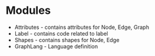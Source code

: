 # Modules 

- Attributes - contains attributes for Node, Edge, Graph
- Label - contains code related to label
-  Shapes - contains shapes for Node, Edge
- GraphLang - Language definition